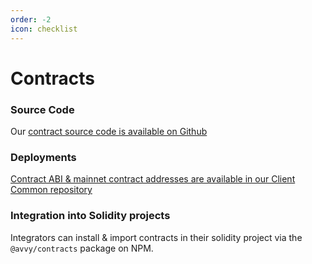 ```yaml
---
order: -2
icon: checklist
---
```


# Contracts

### Source Code

Our [contract source code is available on Github](https://github.com/avvydomains/contracts)


### Deployments

[Contract ABI & mainnet contract addresses are available in our Client Common repository](https://github.com/avvydomains/client-common/blob/master/contracts/43114.json)


### Integration into Solidity projects

Integrators can install & import contracts in their solidity project via the `@avvy/contracts` package on NPM.

